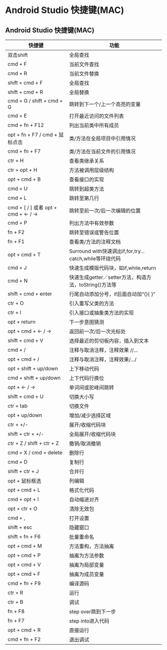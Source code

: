 # Android Studio 快捷键(MAC)

<!--more-->
## Android Studio 快捷键(MAC)

| 快捷键 | 功能 |
| --- | --- |
|双击shift | 全局查找 |
|cmd + F | 当前文件查找 |
|cmd + R | 当前文件替换 |
|shift + cmd + F | 全局查找 |
|shift + cmd + R | 全局替换 |
|cmd + G / shift + cmd + G | 跳转到下一个/上一个高亮的变量 |
|cmd + E | 打开最近访问的文件列表 |
|cmd + fn + F12 | 列出当前类中所有成员 |
|opt + fn + F7 / cmd + 鼠标点击 | 类/方法在全局项目中引用情况 |
|cmd + fn + F7 | 类/方法在当前文件的引用情况 |
|ctr + H | 查看类继承关系 |
|ctr + opt + H | 方法被调用层级结构 |
|opt + cmd + B | 查看接口的实现 |
|cmd + U | 跳转到超类方法 |
|cmd + L | 跳转至第几行 |
|cmd + [ / ] 或者 opt + cmd + ← / → | 跳转至前一次/后一次编辑的位置 |
|cmd + P | 列出方法中有效参数 |
|fn + F2 | 跳转至错误或警告位置 |
|fn + F1 | 查看类/方法的注释文档 |
|opt + cmd + T | Surround with快速调出if,for,try…catch,while等环绕代码 |
|cmd + J | 快速生成模版代码块，如if,while,return |
|cmd + N | 快速生成getter／setter方法，构造方法，toString()方法等 |
|shift + cmd + enter | 行尾自动添加分号，if后面自动加“(){ }” |
|ctr + O | 引入重写父类的方法 |
|ctr + I | 引入接口或抽象类方法的实现 |
|opt + return | 下一步意图猜测 |
|opt + cmd + ← / → | 返回前一次/后一次光标处 |
|shift + cmd + V | 选择最近的剪切板内容，插入到文本 |
|cmd + / | 注释与取消注释，注释效果 //... |
|opt + cmd + / | 注释与取消注释，注释效果/.../ |
|opt + shift + up/down | 上下移动代码 |
|cmd + shift + up/down | 上下代码行换位 |
|opt + ← / → | 单词间或驼峰间跳转 |
|shift + cmd + U | 切换大小写 |
|ctr + tab | 切换文件 |
|opt + up/down | 增加/减少选择区域 |
|ctr + +/- | 展开/收缩代码块 |
|shift + ctr + +/- | 全局展开/收缩代码块 |
|ctr + Z / shift + ctr + Z | 撤销/取消撤销 |
|cmd + X / cmd + delete | 删除行 |
|cmd + D | 复制行 |
|shift + ctr + J | 合并行 |
|opt + 鼠标框选 | 列编辑 |
|opt + cmd + L | 格式化代码 |
|cmd + opt + I | 自动缩进对齐 |
|opt + ctr + O | 清除无效包 |
|cmd + , | 打开设置 |
|shift + esc | 隐藏窗口 |
|shift + fn + F6 | 批量重命名 |
|opt + cmd + M | 方法重构，方法抽离 |
|opt + cmd + P | 抽离为方法参数 |
|opt + cmd + V | 抽离为局部变量 |
|opt + cmd + F | 抽离为成员变量 |
|cmd + fn + F9 | 编译源码 |
|ctr + R | 运行 |
|ctr + B | 调试 |
|fn + F8 | step over跳到下一步 |
|fn + F7 | step into进入代码 |
|opt + cmd + R | 直接运行 |
|cmd + fn + F2 | 退出调试 |




